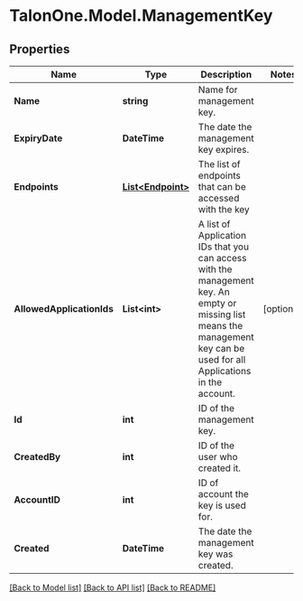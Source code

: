 # TalonOne.Model.ManagementKey
## Properties

Name | Type | Description | Notes
------------ | ------------- | ------------- | -------------
**Name** | **string** | Name for management key. | 
**ExpiryDate** | **DateTime** | The date the management key expires. | 
**Endpoints** | [**List&lt;Endpoint&gt;**](Endpoint.md) | The list of endpoints that can be accessed with the key | 
**AllowedApplicationIds** | **List&lt;int&gt;** | A list of Application IDs that you can access with the management key. An empty or missing list means the management key can be used for all Applications in the account.  | [optional] 
**Id** | **int** | ID of the management key. | 
**CreatedBy** | **int** | ID of the user who created it. | 
**AccountID** | **int** | ID of account the key is used for. | 
**Created** | **DateTime** | The date the management key was created. | 

[[Back to Model list]](../README.md#documentation-for-models) [[Back to API list]](../README.md#documentation-for-api-endpoints) [[Back to README]](../README.md)

